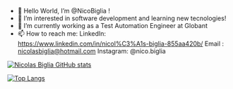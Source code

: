 - 👋 Hello World, I’m @NicoBiglia !
- 👀 I’m interested in software development and learning new tecnologies!
- 🌱 I’m currently working as a Test Automation Engineer at Globant
- 📫 How to reach me: 
        LinkedIn: https://www.linkedin.com/in/nicol%C3%A1s-biglia-855aa420b/ 
        Email : nicolasbiglia@hotmail.com
        Instagram: @nico.biglia
       

[![Nicolas Biglia GitHub stats](https://github-readme-stats.vercel.app/api?username=NicoBiglia&show_icons=true&count_private=true&theme=cobalt)](https://github.com/NicoBiglia/github-readme-stats)

[![Top Langs](https://github-readme-stats.vercel.app/api/top-langs/?username=NicoBiglia)](https://github.com/NicoBiglia/github-readme-stats)


<!---
NicoBiglia/NicoBiglia is a ✨ special ✨ repository because its `README.md` (this file) appears on your GitHub profile.
You can click the Preview link to take a look at your changes.
--->
